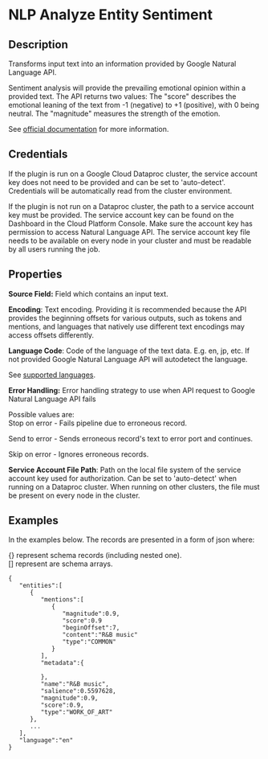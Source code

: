 # NLP Analyze Entity Sentiment

Description
-----------
Transforms input text into an information provided by Google Natural Language API.

Sentiment analysis will provide the prevailing emotional opinion within a provided text. The API returns two values:
The "score" describes the emotional leaning of the text from -1 (negative) to +1 (positive), with 0 being neutral.
The "magnitude" measures the strength of the emotion.

See [official documentation](https://cloud.google.com/natural-language/docs/basics) for more information.

Credentials
-----------
If the plugin is run on a Google Cloud Dataproc cluster, the service account key does not need to be
provided and can be set to 'auto-detect'.
Credentials will be automatically read from the cluster environment.

If the plugin is not run on a Dataproc cluster, the path to a service account key must be provided.
The service account key can be found on the Dashboard in the Cloud Platform Console.
Make sure the account key has permission to access Natural Language API.
The service account key file needs to be available on every node in your cluster and
must be readable by all users running the job.

Properties
----------
**Source Field:** Field which contains an input text.

**Encoding**: Text encoding. Providing it is recommended because the API provides the beginning offsets for various 
outputs, such as tokens and mentions, and languages that natively use different text encodings may access offsets 
differently.

**Language Code**: Code of the language of the text data. E.g. en, jp, etc. If not provided
Google Natural Language API will autodetect the language.

See [supported languages](https://cloud.google.com/natural-language/docs/languages).

**Error Handling:** Error handling strategy to use when API request to Google Natural Language API fails

Possible values are:<br>
Stop on error - Fails pipeline due to erroneous record.

Send to error - Sends erroneous record's text to error port and continues.

Skip on error - Ignores erroneous records.

**Service Account File Path**: Path on the local file system of the service account key used for
authorization. Can be set to 'auto-detect' when running on a Dataproc cluster.
When running on other clusters, the file must be present on every node in the cluster.

Examples
----------

In the examples below. The records are presented in a form of json where:

{} represent schema records (including nested one).                       
[] represent are schema arrays.

```
{
   "entities":[
      {
         "mentions":[
            {
               "magnitude":0.9,
               "score":0.9
               "beginOffset":7,
               "content":"R&B music"
               "type":"COMMON"
            }
         ],
         "metadata":{

         },
         "name":"R&B music",
         "salience":0.5597628,
         "magnitude":0.9,
         "score":0.9,
         "type":"WORK_OF_ART"
      },
      ...
   ],
   "language":"en"
}
```